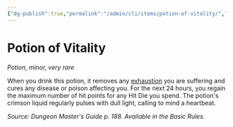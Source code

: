 ```yaml
---
{"dg-publish":true,"permalink":"/admin/cli/items/potion-of-vitality/","tags":["compendium/src/5e/dmg","item/rarity/very-rare","item/tier/minor","item/wondrous/potion"],"updated":"2025-01-11T15:32:19.291+00:00"}
---
```


# Potion of Vitality
*Potion, minor, very rare*  


When you drink this potion, it removes any [exhaustion](/3-Mechanics/CLI/rules/conditions.md#exhaustion) you are suffering and cures any disease or poison affecting you. For the next 24 hours, you regain the maximum number of hit points for any Hit Die you spend. The potion's crimson liquid regularly pulses with dull light, calling to mind a heartbeat.

*Source: Dungeon Master's Guide p. 188. Available in the Basic Rules.*
